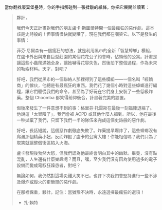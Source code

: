 當你翻找廢棄堡壘時，你的手指觸碰到一張揉皺的紙條。你把它展開並讀著：

> 夥計，
>
> 我們今天正計畫對我們的朋友盧卡·斯圖爾特開一個最瘋狂的惡作劇。這本該是史詩般的！但事情很快就變糟了，現在我們都在嘲笑它。以下是發生的事情：
>
> 菲芬·尼爾森有一個瘋狂的想法，就是利用黑市的全新「智慧蟑螂」模組，在盧卡外出與來自巨型莊園的某個花花公子約會時，佔領他的公寓。計畫是讓這些小蟲爬滿她全身，讓她嚇得花容失色，然後拍下整個過程，作為未來的勒索材料。天才，對吧？
>
> 好吧，我們從黑市的一個聯絡人那裡得到了這些模組——一個名叫「經銷商」的傢伙，他總是有最瘋狂的東西。我們花了幾個小時對這些蟑螂進行編程，讓它們聽從我們的命令，甚至為了好玩在它們身上安裝了一些低級炸藥。整個 Choomba 都笑得前仰後合，計畫著完美的設置。
>
> 但後來發生了一件意想不到的事：格里芬·托雷斯在最後一刻臨陣退縮了。他說這「太冒險了」，我們會被 ACPD 或其他什麼人抓到。所以，他在最後一秒拋棄了我們，只留下我們一半的隊伍來完成這個史詩般的惡作劇。
>
> 好吧，長話短說，這個惡作劇徹底失敗了。炸藥提早爆炸了，這些蟑螂沒有爬滿那個精英小妞，反而炸毀了盧卡的公寓大樓！你能相信嗎？我們只為了取笑就讓整個街區陷入火海。
>
> 盧卡發現後勃然大怒，但我們認為他最終會明白其中的幽默。畢竟，沒有點混亂，人生還有什麼樂趣呢？而且，嘿，至少我們沒有因為使用過多的電子設備而變成電馭狂躁患者，對吧？
>
> 無論如何，我仍然對這場災難大笑不已。也許下次我們會堅持進行一些不涉及爆炸或縱火的更簡單的惡作劇。
>
> 在那裡保重，夥計。記住：當猶豫不決時，永遠選擇最瘋狂的選項！
>
> - 扎·賴特
